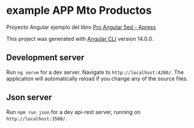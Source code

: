 # example APP Mto Productos

Proyecto Angular ejemplo del libro [Pro Angular 5ed - Apress](https://github.com/Apress/pro-angular-5ed) 

This project was generated with [Angular CLI](https://github.com/angular/angular-cli) version 14.0.0.

## Development server

Run `ng serve` for a dev server. Navigate to `http://localhost:4200/`. The application will automatically reload if you change any of the source files.

## Json server

Run `npm run json` for a dev api-rest server, running on `http://localhost:3500/`.   